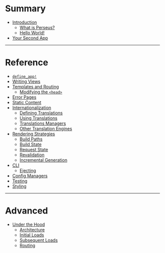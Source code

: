 # Summary

- [Introduction](./intro.md)
	- [What is Perseus?](./what-is-perseus.md)
	- [Hello World!](./hello-world.md)
- [Your Second App](./second-app.md)
***
# Reference

- [`define_app!`](./define-app.md)
- [Writing Views](./views.md)
- [Templates and Routing](./templates/intro.md)
	- [Modifying the `<head>`](./templates/metadata-modification.md)
- [Error Pages](./error-pages.md)
- [Static Content](./static-content.md)
- [Internationalization](./i18n/intro.md)
	- [Defining Translations](./i18n/defining.md)
	- [Using Translations](./i18n/using.md)
	- [Translations Managers](./i18n/translations-managers.md)
	- [Other Translation Engines](./i18n/other-engines.md)
- [Rendering Strategies]()
	- [Build Paths]()
	- [Build State]()
	- [Request State]()
	- [Revalidation]()
	- [Incremental Generation]()
- [CLI](./cli.md)
	- [Ejecting](./ejecting.md)
- [Config Managers](./config-managers.md)
- [Testing](./testing.md)
- [Styling](./styling.md)
***
# Advanced

- [Under the Hood](./advanced/intro.md)
	- [Architecture](./advanced/arch.md)
	- [Initial Loads](./advanced/initial-loads.md)
	- [Subsequent Loads](./advanced/subsequent-loads.md)
	- [Routing](./advanced/routing.md)
